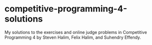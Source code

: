 # competitive-programming-4-solutions
My solutions to the exercises and online judge problems in Competitive Programming 4 by Steven Halim, Felix Halim, and Suhendry Effendy.
